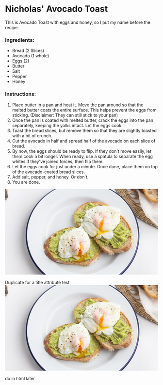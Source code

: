 # Nicholas' Avocado Toast

This is Avocado Toast with eggs and honey, so I put my name before the recipe.

### Ingredients: 
- Bread (2 Slices)
- Avocado (1 whole)
- Eggs (2)
- Butter
- Salt
- Pepper
- Honey

### Instructions:

1. Place butter in a pan and heat it. Move the pan around so that the melted butter coats the entire surface. This helps prevent the eggs from sticking. (Disclaimer: They can still stick to your pan)
2. Once the pan is coated with melted butter, crack the eggs into the pan separately, keeping the yolks intact. Let the eggs cook. 
3. Toast the bread slices, but remove them so that they are slightly toasted with a bit of crunch.
4. Cut the avocado in half and spread half of the avocado on each slice of bread. 
5. By now, the eggs should be ready to flip. If they don't move easily, let them cook a bit longer. When ready, use a spatula to separate the egg whites if they've joined forces, then flip them.
6. Let the eggs cook for just under a minute. Once done, place them on top of the avocado-coated bread slices. 
7. Add salt, pepper, and honey. Or don't.
8. You are done.

![The Food](avocado-toast.jpg)

Duplicate for a title attribute test
![The Food](avocado-toast.jpg "This is a test")

do in html later